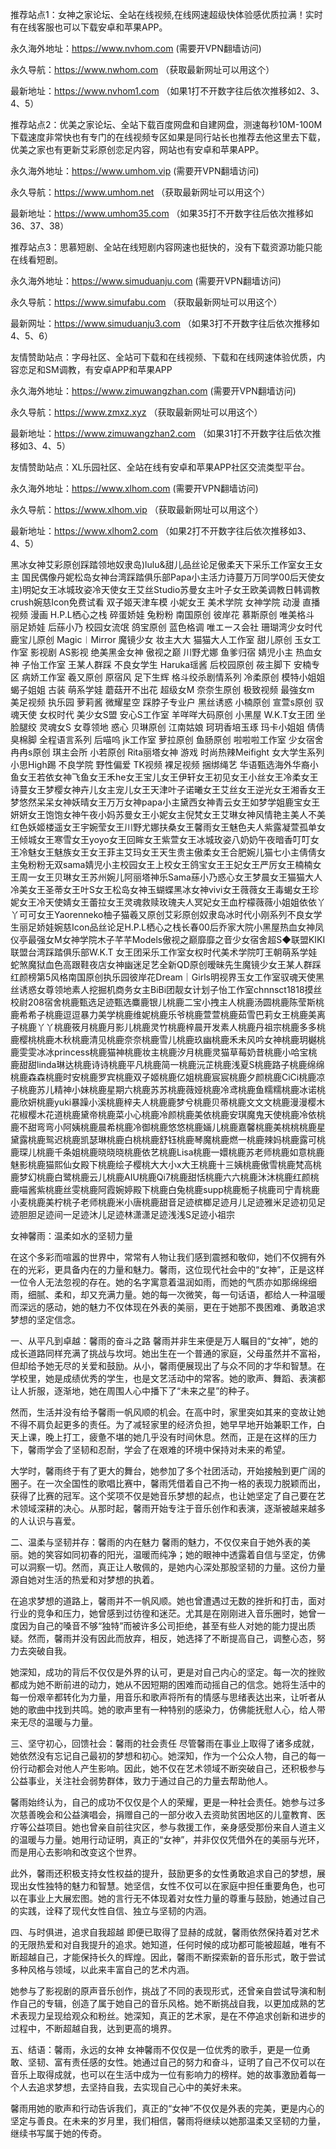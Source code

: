 推荐站点1：女神之家论坛、全站在线视频,在线网速超级快体验感优质拉满！实时有在线客服也可以下载安卓和苹果APP。

永久海外地址：https://www.nvhom.com (需要开VPN翻墙访问)

永久导航：https://www.nwhom.com （获取最新网址可以用这个）

最新地址：https://www.nvhom1.com （如果1打不开数字往后依次推移如2、3、4、5）

推荐站点2：优美之家论坛、全站下载百度网盘和自建网盘，测速每秒10M-100M下载速度非常快也有专门的在线视频专区如果是同行站长也推荐去他这里去下载，优美之家也有更新艾彩原创恋足内容，网站也有安卓和苹果APP。

永久海外地址：https://www.umhom.vip (需要开VPN翻墙访问)

永久导航：https://www.umhom.net （获取最新网址可以用这个）

最新地址：https://www.umhom35.com （如果35打不开数字往后依次推移如36、37、38）

推荐站点3：思慕短剧、全站在线短剧内容网速也挺快的，没有下载资源功能只能在线看短剧。

永久海外地址：https://www.simuduanju.com (需要开VPN翻墙访问)

永久导航：https://www.simufabu.com （获取最新网址可以用这个）

最新网址：https://www.simuduanju3.com （如果3打不开数字往后依次推移如4、5、6）

友情赞助站点：字母社区、全站可下载和在线视频、下载和在线网速体验优质，内容恋足和SM调教，有安卓APP和苹果APP

永久海外地址：https://www.zimuwangzhan.com (需要开VPN翻墙访问)

永久导航：https://www.zmxz.xyz （获取最新网址可以用这个）

最新地址：https://www.zimuwangzhan2.com （如果31打不开数字往后依次推移如3、4、5）

友情赞助站点：XL乐园社区、全站在线有安卓和苹果APP社区交流类型平台。

永久海外地址：https://www.xlhom.com (需要开VPN翻墙访问)

永久导航：https://www.xlhom.vip （获取最新网址可以用这个）

最新地址：https://www.xlhom2.com （如果2打不开数字往后依次推移如3、4、5）

黑冰女神艾彩原创踩踏领地奴隶岛)lulu&甜儿品丝论足傲柔天下采乐工作室女王女主 国民偶像丹妮松岛女神台湾踩踏俱乐部Papa小主活力诗蔓万万同学00后天使女主)明妃女王冰城玫姿冷天使女王艾丝Studio苏曼女主叶子女王欧美调教日韩调教crush婉慈Icon免费试看 双子姬天津车模 小妮女王 美术学院 女神学院 动漫 直播视频 漫画 H.P.L栖心之栈 碎蛋娇娃 兔粉粉 南国原创 彼岸花 慕斯原创 唯美格斗 丽足娇娃 后蕬小乃 校园女流氓 鸽宝原创 蓝色格调 唯エース会社 珊瑚湾少女时代 鹿宝儿原创 Magic︱Mirror 魔镜少女 妆主大大 猫猫大人工作室 甜儿原创 玉女工作室 影视剧 AS影视 绝美黑金女神 傲视之巅 川野尤娜 鱼爹归宿 婧児小主 热血女神 子怡工作室 王某人群踩 不良女学生 Haruka瑶酱 后校园原创 莜主脚下 安楠专区 病娇工作室 羲又原创 原宿风 足下生辉 格斗绞杀剧情系列 冷柔原创 模特小姐姐 蝎子姐姐 古装 萌系学娃 蘑菇开不出花 超级女M 奈奈生原创 极致视频 最強女m 美足视频 执乐园 萝莉酱 微耀星空 踩脖子专业户 黑丝诱惑 小楠原创 宣萱s原创 驭魂天使 女权时代 美少女S盟 安心S工作室 羊咩咩大码原创 小黑屋 W.K.T女王团 坐脸腿绞 灵魂女S 女尊领地 惑心 贝琳原创 江南姑娘 珂玥香培玉琢 玛卡小姐姐 倩倩臭棉脚 全程语言系列 后喵呜 jk工作室 萝拉原创 鱼肠原创 啦啦啦工作室 少女宿舍 冉冉s原创 琪主会所 小若原创 Rita丽塔女神 游戏 时尚热辣Meifight 女大学生系列 小思High踢 不良学院 野性偏爱 TK视频 裸足视频 捆绑绳艺 华语甄选海外华裔小鱼女王若依女神飞鱼女王禾he女王宝儿女王伊轩女王初见女王小丝女王冷柔女王诗蔓女王梦樱女神卉儿女主宠儿女王天津叶子诺曦女王艾丝女王逆光女王湘香女王梦悠然呆呆女神妖晴女王万万女神papa小主黛西女神青云女王如梦学姐鹿宝女王妍妍女王饱饱女神午夜小妈苏曼女王小妮女主倪梵女王艾琳女神风情艳主美人不美红色妖姬楼遥女王宇婉莹女王川野尤娜扶桑女王馨雨女王魅色夫人紫露凝萱孤单女王倾城女王寒雪女王yoyo女王回眸女王紫萱女王冰城玫姿八奶奶午夜暗香叮叮女王冷魅女王魅族女王女王菲主艾玛女王天生贵主傲柔女王合肥婉儿猫七小主倩倩女主兔粉粉无双sama婧児小主校园女王上校女王鸽宝女王王妃女王严厉女王楠楠女王周一女王贝琳女王苏州婉儿阿丽塔神乐Sama蕬小乃惑心女王梦晨女王猫猫大人冷美女王圣蒂女王叶S女王松岛女神玉蝴蝶黑冰女神vivi女王薇薇女王毒蝎女王珍妮女王冷天使婧女王蕾拉女王灵魂救赎玫瑰夫人冥妃女王血柠檬薇薇小姐姐依依丫丫可可女王Yaorenneko柚子猫羲又原创艾彩原创奴隶岛冰时代小刚系列不良女学生丽足娇娃婉慈Icon品丝论足H.P.L栖心之栈长春00后乔家大院小黑屋热血女神凤仪亭最强女M女神学院木子芊芊Models傲视之巅靡靡之音少女宿舍超S◆联盟KIKI联盟台湾踩踏俱乐部W.K.T 女王团采乐工作室女权时代美术学院叮王朝萌系学娃蛇煞魔狱血色高跟鞋夜店女神幽迷足艺全新QD原创暧昧先生魔镜少女王某人群踩红颜榜第5风格南国原创执乐园彼岸花Dream｜Girls明视界玉女工作室驭魂天使黑丝诱惑女尊领地素人挖掘机商务女主BiBi团靓女计划子怡工作室chnnsct1818摸丝校尉208宿舍桃鹿甄选足迹甄选麋鹿银儿桃鹿二宝小拽主人桃鹿汤圆桃鹿陈莹斯桃鹿希希子桃鹿逗逗暴力美学桃鹿维妮桃鹿乐爷桃鹿萱萱桃鹿茹雪巴莉女王桃鹿美离子桃鹿丫丫桃鹿筱月桃鹿月影儿桃鹿灵竹桃鹿梓晨开发素人桃鹿丹祖宗桃鹿多多桃鹿樱桃桃鹿木秋桃鹿清见桃鹿奈奈桃鹿雪儿桃鹿玖幽桃鹿禾未风吟女神桃鹿玥樾桃鹿雯雯冰冰princess桃鹿猫神桃鹿妆主桃鹿汐月桃鹿灵猫草莓奶昔桃鹿小哈宝桃鹿甜甜linda琳达桃鹿诗诗桃鹿平凡桃鹿简一桃鹿沅芷桃鹿浅夏S桃鹿路子桃鹿绵绵桃鹿森森桃鹿时安桃鹿罗宾桃鹿双子姬桃鹿亿姐桃鹿宸宸桃鹿夕颜桃鹿CiCi桃鹿凉子桃鹿苏儿精神小妹桃鹿星期六桃鹿苏苏桃鹿薇娅桃鹿冷鸢桃鹿鱼糯糯桃鹿冰诺桃鹿欣妍桃鹿yuki暴躁小溪桃鹿梓夫人桃鹿鹿梦兮桃鹿贝蒂桃鹿文文文桃鹿漫漫樱木花椒樱木花道桃鹿黛帝桃鹿菜小心桃鹿冷颜桃鹿美依桃鹿安琪魔鬼天使桃鹿冷依桃鹿不甜弯弯小阿姨桃鹿晨希桃鹿冷御桃鹿悠悠桃鹿婳儿桃鹿嘉馨桃鹿美桃桃桃鹿星黛露桃鹿鸳迟桃鹿凯瑟琳桃鹿白桃桃鹿舒钰桃鹿琴魔桃鹿燃一桃鹿辣妈桃鹿露可桃鹿琛儿桃鹿千条姐桃鹿晓晓晓桃鹿依艺桃鹿Lisa桃鹿一嬛桃鹿苏老师桃鹿如意桃鹿魅影桃鹿猫熙仙女殿下桃鹿绘子樱桃大大小x大王桃鹿十三姨桃鹿傲雪桃鹿梵高桃鹿梦幻桃鹿白鹭桃鹿云儿桃鹿AIU桃鹿Qi7桃鹿甜恬桃鹿六六桃鹿沐沐桃鹿红颜桃鹿喵酱紫桃鹿丝雯桃鹿阿霞婉婷殿下桃鹿白兔桃鹿supp桃鹿栀子桃鹿司宁青桃鹿小麦桃鹿美柠桃子老师桃鹿米小唐桃鹿甜音足迹槟榔足迹月儿足迹雅米足迹初见足迹胆胆足迹间一足迹沐儿足迹林潇潇足迹浅浅S足迹小祖宗



女神馨雨：温柔如水的坚韧力量

在这个多彩而喧嚣的世界中，常常有人物让我们感到震撼和敬仰，她们不仅拥有外在的光彩，更具备内在的力量和魅力。馨雨，这位现代社会中的“女神”，正是这样一位令人无法忽视的存在。她的名字寓意着温润如雨，而她的气质亦如那绵绵细雨，细腻、柔和，却又充满力量。她的每一次微笑，每一句话语，都给人一种温暖而深远的感动，她的魅力不仅体现在外表的美丽，更在于她那不畏困难、勇敢追求梦想的坚定信念。

一、从平凡到卓越：馨雨的奋斗之路
馨雨并非生来便是万人瞩目的“女神”，她的成长道路同样充满了挑战与坎坷。她出生在一个普通的家庭，父母虽然并不富裕，但却给予她无尽的关爱和鼓励。从小，馨雨便展现出了与众不同的才华和智慧。在学校里，她是成绩优秀的学生，也是文艺活动中的常客。她的歌声、舞蹈、表演都让人折服，逐渐地，她在周围人心中播下了“未来之星”的种子。

然而，生活并没有给予馨雨一帆风顺的机会。在高中时，家里突如其来的变故让她不得不肩负起更多的责任。为了减轻家里的经济负担，她早早地开始兼职工作，白天上课，晚上打工，疲惫不堪的她几乎没有时间休息。然而，正是在这样的压力下，馨雨学会了坚韧和忍耐，学会了在艰难的环境中保持对未来的希望。

大学时，馨雨终于有了更大的舞台，她参加了多个社团活动，开始接触到更广阔的圈子。在一次全国性的歌唱比赛中，馨雨凭借着自己不拘一格的表现力脱颖而出，获得了比赛的冠军。这个奖项不仅是她音乐梦想的起点，也让她坚定了自己要在艺术领域深耕的决心。从那时起，馨雨开始专注于音乐创作和表演，逐渐被越来越多的人认识与喜爱。

二、温柔与坚韧并存：馨雨的内在魅力
馨雨的魅力，不仅仅来自于她外表的美丽。她的笑容如同初春的阳光，温暖而纯净；她的眼神中透露着自信与坚定，仿佛可以洞察一切。然而，真正让人敬佩的，是她内心深处那股坚韧的力量。这份力量源自她对生活的热爱和对梦想的执着。

在追求梦想的道路上，馨雨并不一帆风顺。她也曾遭遇过无数的挫折和打击，面对行业的竞争和压力，她曾感到过彷徨和迷茫。尤其是在刚刚进入音乐圈时，她曾一度因为自己的嗓音不够“独特”而被许多公司拒绝，甚至有些人对她的能力提出质疑。然而，馨雨并没有因此而放弃，相反，她选择了不断提高自己，调整心态，努力去突破自我。

她深知，成功的背后不仅仅是外界的认可，更是对自己内心的坚定。每一次的挫败都成为她不断前进的动力，她从不因短期的困难而动摇自己的信念。她将生活中的每一份艰辛都转化为力量，用音乐和歌声将所有的情感与思绪表达出来，让听者从她的歌曲中找到共鸣。她的歌声里有一种特别的感染力，仿佛能抚慰人心，给人带来无尽的温暖与力量。

三、坚守初心，回馈社会：馨雨的社会责任
尽管馨雨在事业上取得了诸多成就，她依然没有忘记自己最初的梦想和初心。她深知，作为一个公众人物，自己的每一份行动都会对他人产生影响。因此，她不仅在艺术领域不断突破自己，还积极参与公益事业，关注社会弱势群体，致力于通过自己的力量去帮助他人。

馨雨始终认为，自己的成功不仅仅是个人的荣耀，更是一种社会责任。她参与过多次慈善晚会和公益演唱会，捐赠自己的一部分收入去资助贫困地区的儿童教育、医疗等公益项目。她也曾亲自前往灾区，参与救援工作，亲身感受那份来自人道主义的温暖与力量。她用行动证明，真正的“女神”，并非仅仅凭借外在的美丽与光环，而是用心去影响和改变这个世界。

此外，馨雨还积极支持女性权益的提升，鼓励更多的女性勇敢追求自己的梦想，展现出女性独特的魅力和智慧。她坚信，女性不仅可以在家庭中担任重要角色，也可以在事业上大展宏图。她的言行无不体现着对女性力量的尊重与鼓励，她通过自己的实践，诠释了现代女性自信、独立与坚韧的内涵。

四、与时俱进，追求自我超越
即便已取得了显赫的成就，馨雨依然保持着对艺术的无限热爱和对自我提升的追求。她知道，任何时候的成功都可能被超越，唯有不断超越自己，才能保持长久的辉煌。因此，馨雨不断探索新的音乐形式，敢于尝试多种风格与领域，以此来丰富自己的艺术内涵。

她参与了影视剧的原声音乐创作，挑战了不同的表现形式，还曾亲自尝试导演和制作自己的专辑，创造了属于她自己的音乐风格。她不断挑战自我，以更加成熟的艺术表现力呈现给观众和粉丝。她深知，真正的艺术家，是在不停追求创新和进步的过程中，不断超越自我，达到更高的境界。

五、结语：馨雨，永远的女神
女神馨雨不仅仅是一位优秀的歌手，更是一位勇敢、坚韧、富有责任感的女性。她通过自己的努力和奋斗，证明了自己不仅可以在音乐上取得成就，也可以在生活中成为一位有影响力的榜样。她的故事激励着每一个人去追求梦想，去坚持自我，去实现自己心中的美好未来。

馨雨用她的歌声和行动告诉我们，真正的“女神”不仅仅是外表的完美，更是内心的坚定与善良。在未来的岁月里，我们相信，馨雨将继续以她那温柔又坚韧的力量，继续书写属于她的传奇。
